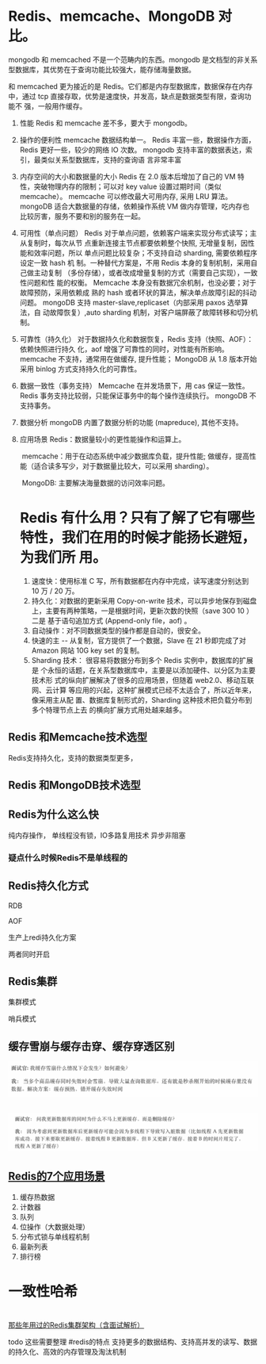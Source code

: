 
#  Redis、memcache、MongoDB 对比。

 mongodb 和 memcached 不是一个范畴内的东西。mongodb 是文档型的非关系 型数据库，其优势在于查询功能比较强大，能存储海量数据。

 和 memcached 更为接近的是 Redis。它们都是内存型数据库，数据保存在内存 中，通过 tcp 直接存取，优势是速度快，并发高，缺点是数据类型有限，查询功能不 强，一般用作缓存。

1. 性能 Redis 和 memcache 差不多，要大于 mongodb。

2. 操作的便利性 memcache 数据结构单一。 Redis 丰富一些，数据操作方面，Redis 更好一些，较少的网络 IO 次数。 mongodb 支持丰富的数据表达，索引，最类似关系型数据库，支持的查询语 言非常丰富

3. 内存空间的大小和数据量的大小 Redis 在 2.0 版本后增加了自己的 VM 特性，突破物理内存的限制；可以对 key value 设置过期时间（类似 memcache）。 memcache 可以修改最大可用内存, 采用 LRU 算法。 mongoDB 适合大数据量的存储，依赖操作系统 VM 做内存管理，吃内存也 比较厉害，服务不要和别的服务在一起。 

4. 可用性（单点问题） Redis 对于单点问题，依赖客户端来实现分布式读写；主从复制时，每次从节 点重新连接主节点都要依赖整个快照, 无增量复制，因性能和效率问题，所以 单点问题比较复杂；不支持自动 sharding, 需要依赖程序设定一致 hash 机 制。一种替代方案是，不用 Redis 本身的复制机制，采用自己做主动复制 （多份存储），或者改成增量复制的方式（需要自己实现），一致性问题和性 能的权衡。 Memcache 本身没有数据冗余机制，也没必要；对于故障预防，采用依赖成 熟的 hash 或者环状的算法，解决单点故障引起的抖动问题。 mongoDB 支持 master-slave,replicaset（内部采用 paxos 选举算法，自 动故障恢复）,auto sharding 机制，对客户端屏蔽了故障转移和切分机制。 

5. 可靠性（持久化） 对于数据持久化和数据恢复，Redis 支持（快照、AOF）：依赖快照进行持久 化，aof 增强了可靠性的同时，对性能有所影响。 memcache 不支持，通常用在做缓存, 提升性能； MongoDB 从 1.8 版本开始采用 binlog 方式支持持久化的可靠性。 

6. 数据一致性（事务支持） Memcache 在并发场景下，用 cas 保证一致性。 Redis 事务支持比较弱，只能保证事务中的每个操作连续执行。 mongoDB 不支持事务。 

7. 数据分析 mongoDB 内置了数据分析的功能 (mapreduce), 其他不支持。 

8. 应用场景 Redis：数据量较小的更性能操作和运算上。

   ​	 memcache：用于在动态系统中减少数据库负载，提升性能; 做缓存，提高性 能（适合读多写少，对于数据量比较大，可以采用 sharding）。

   ​	 MongoDB: 主要解决海量数据的访问效率问题。 

   # Redis 有什么用？只有了解了它有哪些特性，我们在用的时候才能扬长避短，为我们所 用。

   1. 速度快：使用标准 C 写，所有数据都在内存中完成，读写速度分别达到 10 万 / 20 万。
   2. 持久化：对数据的更新采用 Copy-on-write 技术，可以异步地保存到磁盘 上，主要有两种策略，一是根据时间，更新次数的快照（save 300 10 ）二是 基于语句追加方式 (Append-only file，aof) 。 
   3. 自动操作：对不同数据类型的操作都是自动的，很安全。 
   4. 快速的主 -- 从复制，官方提供了一个数据，Slave 在 21 秒即完成了对 Amazon 网站 10G key set 的复制。
   5. Sharding 技术： 很容易将数据分布到多个 Redis 实例中，数据库的扩展是 个永恒的话题，在关系型数据库中，主要是以添加硬件、以分区为主要技术形 式的纵向扩展解决了很多的应用场景，但随着 web2.0、移动互联网、云计算 等应用的兴起，这种扩展模式已经不太适合了，所以近年来，像采用主从配 置、数据库复制形式的，Sharding 这种技术把负载分布到多个特理节点上去 的横向扩展方式用处越来越多。



## Redis 和Memcache技术选型

 Redis支持持久化，支持的数据类型更多，

## Redis 和MongoDB技术选型

## Redis为什么这么快

纯内存操作， 单线程没有锁，IO多路复用技术 异步非阻塞 

### 疑点什么时候Redis不是单线程的

## Redis持久化方式

RDB

AOF

生产上redi持久化方案  

两者同时开启 

## Redis集群

集群模式

哨兵模式

## 缓存雪崩与缓存击穿、缓存穿透区别

![image-20200308145155215](image-20200308145155215.png)



## ![image-20200308145302496](image-20200308145302496.png)

## [Redis的7个应用场景](http://www.cnblogs.com/NiceCui/p/7794659.html)

1. 缓存热数据
2. 计数器
3. 队列
4. 位操作（大数据处理）
5. 分布式锁与单线程机制
6. 最新列表
7. 排行榜

# 一致性哈希

#  
[那些年用过的Redis集群架构（含面试解析）](https://mp.weixin.qq.com/s/8H-Hd169s5Hlwn5F2ec25A)


todo
这些需要整理
#redis的特点
支持更多的数据结构、支持高并发的读写、数据的持久化、高效的内存管理及淘汰机制
